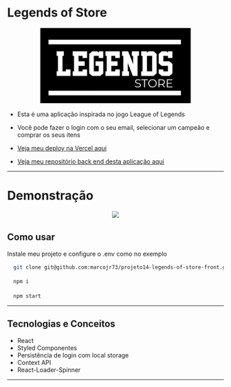 # Legends of Store

<p align="center">
   <img width=350 src="./src/assets/images/logo.jpeg"/>
</p>


- Esta é uma aplicação inspirada no jogo League of Legends
- Você pode fazer o login com o seu email, selecionar um campeão e comprar os seus itens

- [Veja meu deploy na Vercel aqui](https://vercel.com/marcojr73/projeto14-legends-of-store-front)
- [Veja meu repositório back end desta aplicação aqui](https://github.com/marcojr73/projeto14-legends-of-store-back)

***

# Demonstração

<p align="center">
   <img width=600 src="./src/assets/images/app.gif"/>
</p>

## Como usar

Instale meu projeto e configure o .env como no exemplo

```bash
  git clone git@github.com:marcojr73/projeto14-legends-of-store-front.git
  
  npm i
  
  npm start
```

***

##	 Tecnologias e Conceitos

- React
- Styled Componentes
- Persistência de login com local storage
- Context API
- React-Loader-Spinner

***
    

